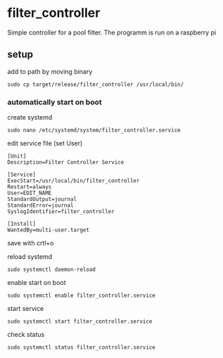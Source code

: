 # filter_controller

Simple controller for a pool filter. The programm is run on a raspberry pi

## setup

add to path by moving binary
```
sudo cp target/release/filter_controller /usr/local/bin/
```
### automatically start on boot 

create systemd
```
sudo nano /etc/systemd/system/filter_controller.service
```
edit service file (set User)
```
[Unit]
Description=Filter Controller Service

[Service]
ExecStart=/usr/local/bin/filter_controller
Restart=always
User=EDIT_NAME
StandardOutput=journal
StandardError=journal
SyslogIdentifier=filter_controller

[Install]
WantedBy=multi-user.target
```
save with crtl+o

reload systemd
```
sudo systemctl daemon-reload
```
enable start on boot
```
sudo systemctl enable filter_controller.service
```

start service
```
sudo systemctl start filter_controller.service
```

check status
```
sudo systemctl status filter_controller.service
```